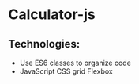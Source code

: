 ﻿# Calculator-js
## Technologies:
  * Use ES6 classes to organize code 
  * JavaScript  CSS grid  Flexbox

